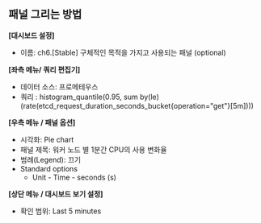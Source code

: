 ## 패널 그리는 방법

**[대시보드 설정]**
* 이름: ch6.[Stable] 구체적인 목적을 가지고 사용되는 패널 (optional)

**[좌측 메뉴/ 쿼리 편집기]**
* 데이터 소스: 프로메테우스
* 쿼리 : histogram_quantile(0.95, sum by(le) (rate(etcd_request_duration_seconds_bucket{operation="get"}[5m])))


**[우측 메뉴 / 패널 옵션]**
* 시각화: Pie chart
* 패널 제목: 워커 노드 별 1분간 CPU의 사용 변화율
* 범례(Legend): 끄기 
* Standard options
  - Unit - Time - seconds (s)

**[상단 메뉴 / 대시보드 보기 설정]**
* 확인 범위: Last 5 minutes 

